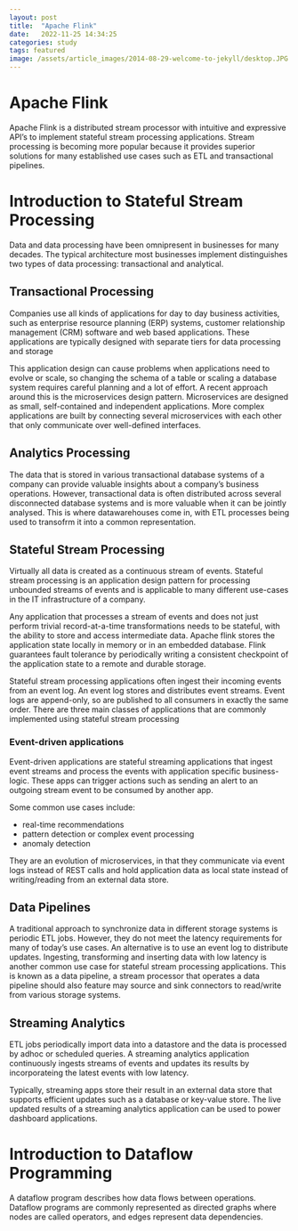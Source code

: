 ```yaml
---
layout: post
title:  "Apache Flink"
date:   2022-11-25 14:34:25
categories: study
tags: featured
image: /assets/article_images/2014-08-29-welcome-to-jekyll/desktop.JPG
---
```


# Apache Flink

Apache Flink is a distributed stream processor with intuitive and expressive API’s to implement stateful stream processing applications. Stream processing is becoming more popular because it provides superior solutions for many established use cases such as ETL and transactional pipelines.

# Introduction to Stateful Stream Processing

Data and data processing have been omnipresent in businesses for many decades. The typical architecture most businesses implement distinguishes two types of data processing: transactional and analytical.

## Transactional Processing

Companies use all kinds of applications for day to day business activities, such as enterprise resource planning (ERP) systems, customer relationship management (CRM) software and web based applications. These applications are typically designed with separate tiers for data processing and storage




This application design can cause problems when applications need to evolve or scale, so changing the schema of a table or scaling a database system requires careful planning and a lot of effort. A recent approach around this is the microservices design pattern. Microservices are designed as small, self-contained and independent applications. More complex applications are built by connecting several microservices with each other that only communicate over well-defined interfaces.


## Analytics Processing

The data that is stored in various transactional database systems of a company can provide valuable insights about a company’s business operations. However, transactional data is often distributed across several disconnected database systems and is more valuable when it can be jointly analysed. This is where datawarehouses come in, with ETL processes being used to transofrm it into a common representation.


## Stateful Stream Processing

Virtually all data is created as a continuous stream of events. Stateful stream processing is an application design pattern for processing unbounded streams of events and is applicable to many different use-cases in the IT infrastructure of a company.

Any application that processes a stream of events and does not just perform trivial record-at-a-time transformations needs to be stateful, with the ability to store and access intermediate data. Apache flink stores the application state locally in memory or in an embedded database. Flink guarantees fault tolerance by periodically writing a consistent checkpoint of the application state to a remote and durable storage.


Stateful stream processing applications often ingest their incoming events from an event log. An event log stores and distributes event streams. Event logs are append-only, so are published to all consumers in exactly the same order. There are three main classes of applications that are commonly implemented using stateful stream processing

### Event-driven applications

Event-driven applications are stateful streaming applications that ingest event streams and process the events with application specific business-logic. These apps can trigger actions such as sending an alert to an outgoing stream event to be consumed by another app.

Some common use cases include:

- real-time recommendations
- pattern detection or complex event processing
- anomaly detection

They are an evolution of microservices, in that they communicate via event logs instead of REST calls and hold application data as local state instead of writing/reading from an external data store.


## Data Pipelines

A traditional approach to synchronize data in different storage systems is periodic ETL jobs. However, they do not meet the latency requirements for many of today’s use cases. An alternative is to use an event log to distribute updates. Ingesting, transforming and inserting data with low latency is another common use case for stateful stream processing applications. This is known as a data pipeline, a stream processor that operates a data pipeline should also feature may source and sink connectors to read/write from various storage systems.

## Streaming Analytics

ETL jobs periodically import data into a datastore and the data is processed by adhoc or scheduled queries. A streaming analytics application continuously ingests streams of events and updates its results by incorporateing the latest events with low latency.

Typically, streaming apps store their result in an external data store that supports efficient updates such as a database or key-value store. The live updated results of a streaming analytics application can be used to power dashboard applications.


# Introduction to Dataflow Programming

A dataflow program describes how data flows between operations. Dataflow programs are commonly represented as directed graphs where nodes are called operators, and edges represent data dependencies.

[jekyll]:      http://jekyllrb.com
[jekyll-gh]:   https://github.com/jekyll/jekyll
[jekyll-help]: https://github.com/jekyll/jekyll-help
